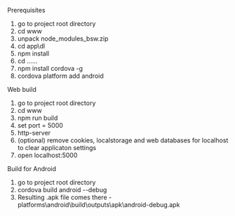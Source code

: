 Prerequisites

1) go to project root directory
2) cd www
3) unpack node_modules_bsw.zip 
4) cd app\dl
5) npm install
6) cd ..\..\..
7) npm install cordova -g
8) cordova platform add android


Web build

1) go to project root directory
2) cd www
3) npm run build
4) set port = 5000
5) http-server <current directory path>
6) (optional) remove cookies, localstorage and web databases for localhost to clear applicaton settings
7) open localhost:5000


Build for Android

1) go to project root directory
2) cordova build android --debug
3) Resulting .apk file comes there - platforms\android\build\outputs\apk\android-debug.apk

